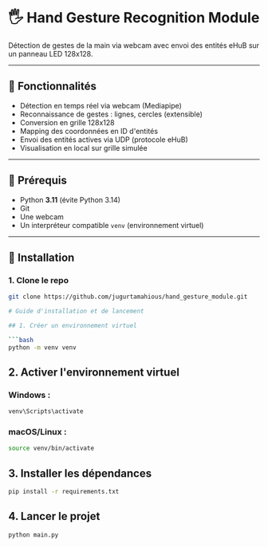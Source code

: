 # 🖐️ Hand Gesture Recognition Module

Détection de gestes de la main via webcam avec envoi des entités eHuB sur un panneau LED 128x128.

---

## 📌 Fonctionnalités

-  Détection en temps réel via webcam (Mediapipe)
-  Reconnaissance de gestes : lignes, cercles (extensible)
-  Conversion en grille 128x128
-  Mapping des coordonnées en ID d'entités
-  Envoi des entités actives via UDP (protocole eHuB)
-  Visualisation en local sur grille simulée

---

## 🧰 Prérequis

- Python **3.11** (évite Python 3.14)
- Git
- Une webcam
- Un interpréteur compatible `venv` (environnement virtuel)

---

## 🚀 Installation

### 1. Clone le repo

```bash
git clone https://github.com/jugurtamahious/hand_gesture_module.git

# Guide d'installation et de lancement

## 1. Créer un environnement virtuel

```bash
python -m venv venv
```

## 2. Activer l'environnement virtuel

### Windows :
```bash
venv\Scripts\activate
```

### macOS/Linux :
```bash
source venv/bin/activate
```

## 3. Installer les dépendances

```bash
pip install -r requirements.txt
```

## 4. Lancer le projet

```bash
python main.py
